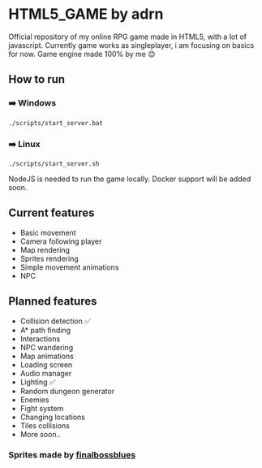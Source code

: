 # HTML5_GAME by adrn
Official repository of my online RPG game made in HTML5, with a lot of javascript.
Currently game works as singleplayer, i am focusing on basics for now.
Game engine made 100% by me :blush:

## How to run
### :arrow_right: Windows
`./scripts/start_server.bat`

### :arrow_right: Linux
`./scripts/start_server.sh`

NodeJS is needed to run the game locally. Docker support will be added soon.

## Current features

- Basic movement
- Camera following player
- Map rendering
- Sprites rendering
- Simple movement animations
- NPC

## Planned features

- Collision detection :white_check_mark:
- A* path finding
- Interactions
- NPC wandering
- Map animations
- Loading screen
- Audio manager
- Lighting :white_check_mark:
- Random dungeon generator
- Enemies
- Fight system
- Changing locations
- Tiles collisions
- More soon..

### Sprites made by [finalbossblues](https://finalbossblues.com/)
